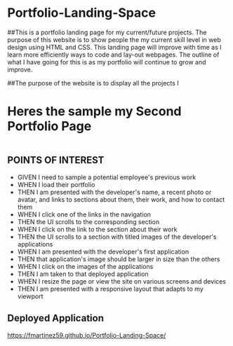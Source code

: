 # Portfolio-Landing-Space


##This is a portfolio landing page for my current/future projects. The purpose of this website is to show people the my current skill level in web design using HTML and CSS. This landing page will improve with time as I learn more efficiently ways to code and lay-out webpages. The outline of what I have going for this is as my portfolio will continue to grow and improve.

##The purpose of the website is to display all the projects I 

# Heres the sample my Second Portfolio Page
![]()

## POINTS OF INTEREST
- GIVEN I need to sample a potential employee's previous work
- WHEN I load their portfolio
- THEN I am presented with the developer's name, a recent photo or avatar, and links to sections about them, their work, and how to contact them
- WHEN I click one of the links in the navigation
- THEN the UI scrolls to the corresponding section
- WHEN I click on the link to the section about their work
- THEN the UI scrolls to a section with titled images of the developer's applications
- WHEN I am presented with the developer's first application
- THEN that application's image should be larger in size than the others
- WHEN I click on the images of the applications
- THEN I am taken to that deployed application
- WHEN I resize the page or view the site on various screens and devices
- THEN I am presented with a responsive layout that adapts to my viewport

## Deployed Application
https://fmartinez59.github.io/Portfolio-Landing-Space/

